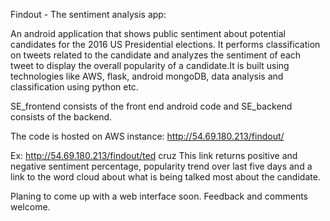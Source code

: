 Findout - The sentiment analysis app:

An android application that shows public sentiment about potential candidates for the 2016 US Presidential elections. It performs classification on tweets related to the candidate and analyzes the sentiment of each
tweet to display the overall popularity of a candidate.It is built using technologies like AWS, flask, android mongoDB, data analysis and classification using python etc.

SE_frontend consists of the front end android code and SE_backend consists of the backend.

The code is hosted on AWS instance: http://54.69.180.213/findout/

Ex: http://54.69.180.213/findout/ted cruz This link returns positive and negative sentiment percentage, popularity trend over last five days and a link to the word cloud about what is being talked most about the candidate.

Planing to come up with a web interface soon. Feedback and comments welcome.

